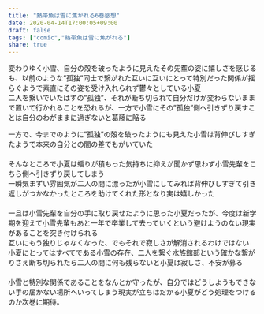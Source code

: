 ```yaml
---
title: "熱帯魚は雪に焦がれる6巻感想"
date: 2020-04-14T17:00:05+09:00
draft: false
tags: ["comic","熱帯魚は雪に焦がれる"]
share: true
---
```

変わりゆく小雪、自分の殻を破ったように見えたその先輩の姿に嬉しさを感じるも、以前のような”孤独”同士で繋がれた互いに互いにとって特別だった関係が揺らぐようで素直にその姿を受け入れられず鬱々としている小夏  
二人を繋いでいたはずの”孤独”、それが断ち切られて自分だけが変わらないままで置いて行かれることを恐れるが、一方で小雪にその”孤独”側へ引きずり戻すことは自分のわがままに過ぎないと葛藤に陥る

一方で、今までのように”孤独”の殻を破ったようにも見えた小雪は背伸びしすぎたようで本来の自分との間の差でもがいていた  
　  
そんなところで小夏は蟠りが積もった気持ちに抑えが聞かず思わず小雪先輩をこちら側へ引きずり戻してしまう  
一瞬気まずい雰囲気が二人の間に漂ったが小雪にしてみれば背伸びしすぎて引き返しがつかなかったところを助けてくれた形となり実は嬉しかった  
　  
一旦は小雪先輩を自分の手に取り戻せたように思った小夏だったが、今度は新学期を迎えて小雪先輩もあと一年で卒業して去っていくという避けようのない現実があることを突き付けられる  
互いにもう独りじゃなくなった、でもそれで寂しさが解消されるわけではない  
小夏にとってはすべてである小雪の存在、二人を繋ぐ水族館部という確かな繋がりさえ断ち切られたら二人の間に何も残らないと小夏は寂しさ、不安が募る  
　  
小雪と特別な関係であることをなんとか守ったが、自分ではどうしようもできない手の届かない場所へいってしまう現実が立ちはだかる小夏がどう処理をつけるのか次巻に期待。